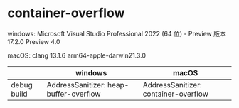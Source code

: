 # container-overflow

windows: Microsoft Visual Studio Professional 2022 (64 位) - Preview 版本 17.2.0 Preview 4.0

macOS: clang 13.1.6 arm64-apple-darwin21.3.0

|               | windows                                | macOS    |
| ------------- | -------------------------------------- | -------- |
| debug build   | AddressSanitizer: heap-buffer-overflow | AddressSanitizer: container-overflow |


